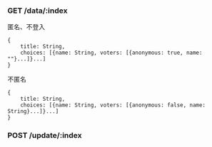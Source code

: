 ### GET /data/:index

匿名、不登入

```
{
	title: String,
	choices: [{name: String, voters: [{anonymous: true, name: ""}...]}...]
}
```

不匿名

```
{
	title: String,
	choices: [{name: String, voters: [{anonymous: false, name: String}...]}...]
}
```


### POST /update/:index

